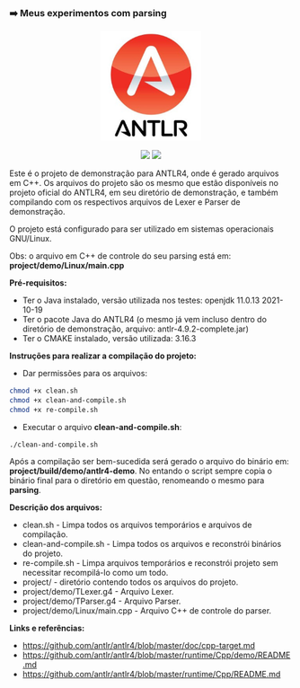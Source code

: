 ### :arrow_right: Meus experimentos com parsing

<p align='center'>
    <img src="extras/images/logo.jpeg" width="180" >
</p>

<p align="center">
    <img src="https://img.shields.io/github/languages/count/melchisedech333/antlr4-demonstration-project?style=for-the-badge" >
    <img src="https://img.shields.io/github/repo-size/melchisedech333/antlr4-demonstration-project?style=for-the-badge" >
</p>

Este é o projeto de demonstração para ANTLR4, onde é gerado arquivos em C++. Os arquivos do projeto são os mesmo que estão disponíveis no projeto oficial do ANTLR4, em seu diretório de demonstração, e também compilando com os respectivos arquivos de Lexer e Parser de demonstração.

O projeto está configurado para ser utilizado em sistemas operacionais GNU/Linux.

Obs: o arquivo em C++ de controle do seu parsing está em: <b>project/demo/Linux/main.cpp</b>

<b>Pré-requisitos:</b>
- Ter o Java instalado, versão utilizada nos testes: openjdk 11.0.13 2021-10-19
- Ter o pacote Java do ANTLR4 (o mesmo já vem incluso dentro do diretório de demonstração, arquivo: antlr-4.9.2-complete.jar)
- Ter o CMAKE instalado, versão utilizada: 3.16.3

<b>Instruções para realizar a compilação do projeto:</b>
- Dar permissões para os arquivos:
```bash
chmod +x clean.sh
chmod +x clean-and-compile.sh
chmod +x re-compile.sh
```
- Executar o arquivo <b>clean-and-compile.sh</b>:
```bash
./clean-and-compile.sh
```

Após a compilação ser bem-sucedida será gerado o arquivo do binário em: <b>project/build/demo/antlr4-demo</b>.
No entando o script sempre copia o binário final para o diretório em questão, renomeando o mesmo para <b>parsing</b>.

<b>Descrição dos arquivos:</b>
- clean.sh - Limpa todos os arquivos temporários e arquivos de compilação.
- clean-and-compile.sh - Limpa todos os arquivos e reconstrói binários do projeto.
- re-compile.sh - Limpa arquivos temporários e reconstrói projeto sem necessitar recompilá-lo como um todo.
- project/ - diretório contendo todos os arquivos do projeto.
- project/demo/TLexer.g4 - Arquivo Lexer.
- project/demo/TParser.g4 - Arquivo Parser.
- project/demo/Linux/main.cpp - Arquivo C++ de controle do parser.

<b>Links e referências:</b>
- https://github.com/antlr/antlr4/blob/master/doc/cpp-target.md
- https://github.com/antlr/antlr4/blob/master/runtime/Cpp/demo/README.md
- https://github.com/antlr/antlr4/blob/master/runtime/Cpp/README.md


